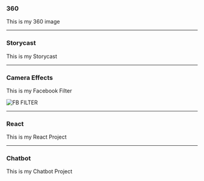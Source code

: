 ### 360

This is my 360 image

<script src="//vizor.io/scripts/embed.js" data-vizorurl="//vizor.io/embed/gitbritt/360-world-copy" ></script>

***

### Storycast

This is my Storycast

<script src="//vizor.io/scripts/embed.js" data-vizorurl="//vizor.io/embed/techstart/vizor_lesson_scale_escape" ></script>

***


### Camera Effects

This is my Facebook Filter

![FB FILTER](https://github.com/fbgitbritt/images/blob/master/techstart%20filter.jpg)

***

### React

This is my React Project

***

### Chatbot

This is my Chatbot Project
